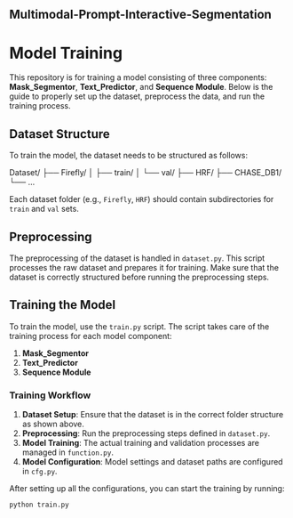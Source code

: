 ## Multimodal-Prompt-Interactive-Segmentation

# Model Training

This repository is for training a model consisting of three components: **Mask_Segmentor**, **Text_Predictor**, and **Sequence Module**. Below is the guide to properly set up the dataset, preprocess the data, and run the training process.

## Dataset Structure

To train the model, the dataset needs to be structured as follows:

Dataset/ ├── Firefly/ │ ├── train/ │ └── val/ ├── HRF/ ├── CHASE_DB1/ └── ...

Each dataset folder (e.g., `Firefly`, `HRF`) should contain subdirectories for `train` and `val` sets.

## Preprocessing

The preprocessing of the dataset is handled in `dataset.py`. This script processes the raw dataset and prepares it for training. Make sure that the dataset is correctly structured before running the preprocessing steps.

## Training the Model

To train the model, use the `train.py` script. The script takes care of the training process for each model component:

1. **Mask_Segmentor**
2. **Text_Predictor**
3. **Sequence Module**

### Training Workflow

1. **Dataset Setup**: Ensure that the dataset is in the correct folder structure as shown above.
2. **Preprocessing**: Run the preprocessing steps defined in `dataset.py`.
3. **Model Training**: The actual training and validation processes are managed in `function.py`.
4. **Model Configuration**: Model settings and dataset paths are configured in `cfg.py`.

After setting up all the configurations, you can start the training by running:

```bash
python train.py
